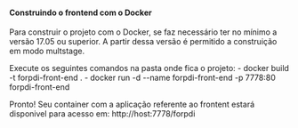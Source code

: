 #### Construindo o frontend com o Docker
Para construir o projeto com o Docker, se faz necessário ter no mínimo a versão 17.05 ou superior. A partir dessa versão é permitido a construição em modo multstage.

Execute os seguintes comandos na pasta onde fica o projeto:
	- docker build -t forpdi-front-end .
	- docker run -d --name forpdi-front-end -p 7778:80 forpdi-front-end

Pronto! Seu container com a aplicação referente ao frontent estará disponivel para acesso em: http://host:7778/forpdi
